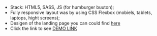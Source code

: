 - Stack: HTML5, SASS, JS (for humburger buuton);
- Fully responsive layout was by using CSS Flexbox (mobiels, tablets, laptops, hight screens);
- Desigen of the landing page you can could find [here](https://www.figma.com/file/nHz8bflIwJaWP3P99vKTH5/miami_home_new)
- Click the link to see [DEMO LINK](https://KhrystynaYelyseyeva.github.io/layout_miami/)
